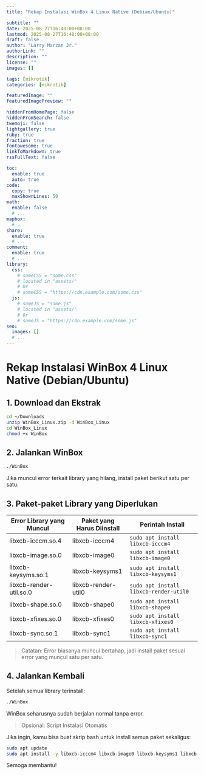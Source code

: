 ```yaml
---
title: "Rekap Instalasi WinBox 4 Linux Native (Debian/Ubuntu)"

subtitle: ""
date: 2025-08-27T16:40:00+08:00
lastmod: 2025-08-27T16:40:00+08:00
draft: false 
author: "Larry Marzan Jr."
authorLink: ""
description: ""
license: ""
images: []

tags: [mikrotik]
categories: [mikrotik]

featuredImage: ""
featuredImagePreview: ""

hiddenFromHomePage: false
hiddenFromSearch: false
twemoji: false
lightgallery: true
ruby: true
fraction: true
fontawesome: true
linkToMarkdown: true
rssFullText: false

toc:
  enable: true
  auto: true
code:
  copy: true
  maxShownLines: 50
math:
  enable: false
  # ...
mapbox:
  # ...
share:
  enable: true
  # ...
comment:
  enable: true
  # ...
library:
  css:
    # someCSS = "some.css"
    # located in "assets/"
    # Or
    # someCSS = "https://cdn.example.com/some.css"
  js:
    # someJS = "some.js"
    # located in "assets/"
    # Or
    # someJS = "https://cdn.example.com/some.js"
seo:
  images: []
  # ...
---
```


# Rekap Instalasi WinBox 4 Linux Native (Debian/Ubuntu)

## 1. Download dan Ekstrak
```bash
cd ~/Downloads
unzip WinBox_Linux.zip -d WinBox_Linux
cd WinBox_Linux
chmod +x WinBox
```
## 2. Jalankan WinBox
```bash
./WinBox
```

Jika muncul error terkait library yang hilang, install paket berikut satu per satu:
## 3. Paket-paket Library yang Diperlukan
|Error Library yang Muncul|	Paket yang Harus Diinstall|	Perintah Install|
|-------------------------|---------------------------|----------------|
|libxcb-icccm.so.4	      |libxcb-icccm4	          |`sudo apt install libxcb-icccm4`|
|libxcb-image.so.0	      |libxcb-image0	          |`sudo apt install libxcb-image0`|
|libxcb-keysyms.so.1	  |libxcb-keysyms1	          |`sudo apt install libxcb-keysyms1`|
|libxcb-render-util.so.0  |libxcb-render-util0	      |`sudo apt install libxcb-render-util0`|
|libxcb-shape.so.0	      |libxcb-shape0	          |`sudo apt install libxcb-shape0`|
|libxcb-xfixes.so.0	      |libxcb-xfixes0	          |`sudo apt install libxcb-xfixes0`|
|libxcb-sync.so.1	      |libxcb-sync1	              |`sudo apt install libxcb-sync1`|

>Catatan: Error biasanya muncul bertahap, jadi install paket sesuai error yang muncul satu per satu.

## 4. Jalankan Kembali

Setelah semua library terinstall:
```bash
./WinBox
```

WinBox seharusnya sudah berjalan normal tanpa error.
>Opsional: Script Instalasi Otomatis

Jika ingin, kamu bisa buat skrip bash untuk install semua paket sekaligus:
```bash
sudo apt update
sudo apt install -y libxcb-icccm4 libxcb-image0 libxcb-keysyms1 libxcb-render-util0 libxcb-shape0 libxcb-xfixes0 libxcb-sync1
```

Semoga membantu! 
